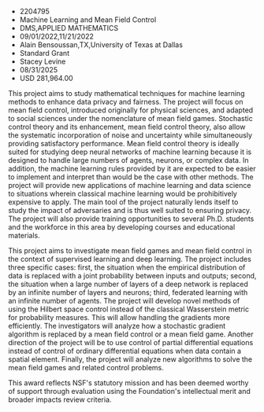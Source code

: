 
* 2204795
* Machine Learning and Mean Field Control
* DMS,APPLIED MATHEMATICS
* 09/01/2022,11/21/2022
* Alain Bensoussan,TX,University of Texas at Dallas
* Standard Grant
* Stacey Levine
* 08/31/2025
* USD 281,964.00

This project aims to study mathematical techniques for machine learning methods
to enhance data privacy and fairness. The project will focus on mean field
control, introduced originally for physical sciences, and adapted to social
sciences under the nomenclature of mean field games. Stochastic control theory
and its enhancement, mean field control theory, also allow the systematic
incorporation of noise and uncertainty while simultaneously providing
satisfactory performance. Mean field control theory is ideally suited for
studying deep neural networks of machine learning because it is designed to
handle large numbers of agents, neurons, or complex data. In addition, the
machine learning rules provided by it are expected to be easier to implement and
interpret than would be the case with other methods. The project will provide
new applications of machine learning and data science to situations wherein
classical machine learning would be prohibitively expensive to apply. The main
tool of the project naturally lends itself to study the impact of adversaries
and is thus well suited to ensuring privacy. The project will also provide
training opportunities to several Ph.D. students and the workforce in this area
by developing courses and educational materials.

This project aims to investigate mean field games and mean field control in the
context of supervised learning and deep learning. The project includes three
specific cases: first, the situation when the empirical distribution of data is
replaced with a joint probability between inputs and outputs; second, the
situation when a large number of layers of a deep network is replaced by an
infinite number of layers and neurons; third, federated learning with an
infinite number of agents. The project will develop novel methods of using the
Hilbert space control instead of the classical Wasserstein metric for
probability measures. This will allow handling the gradients more efficiently.
The investigators will analyze how a stochastic gradient algorithm is replaced
by a mean field control or a mean field game. Another direction of the project
will be to use control of partial differential equations instead of control of
ordinary differential equations when data contain a spatial element. Finally,
the project will analyze new algorithms to solve the mean field games and
related control problems.

This award reflects NSF's statutory mission and has been deemed worthy of
support through evaluation using the Foundation's intellectual merit and broader
impacts review criteria.
